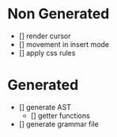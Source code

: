 # Non Generated
* [] render cursor
* [] movement in insert mode
* [] apply css rules

# Generated
* [] generate AST
    * [] getter functions
* [] generate grammar file